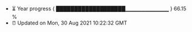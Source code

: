 - ⏳ Year progress { ███████████████████▁▁▁▁▁▁▁▁▁▁▁ } 66.15 %
- ⏰ Updated on Mon, 30 Aug 2021 10:22:32 GMT

